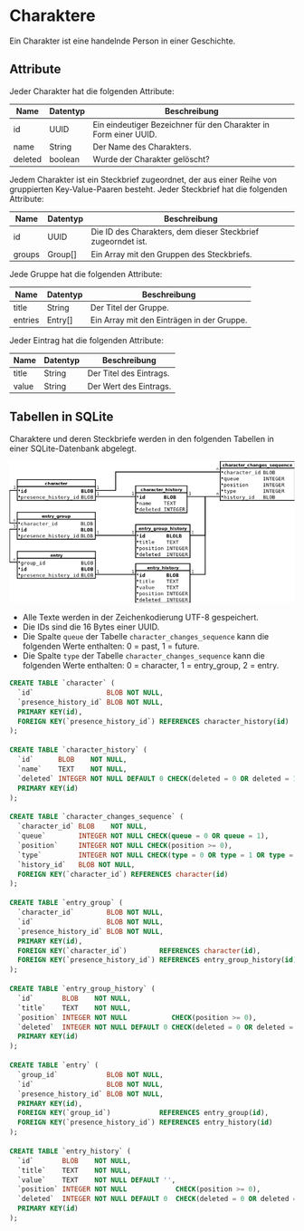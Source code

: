 # Charaktere

Ein Charakter ist eine handelnde Person in einer Geschichte.


## Attribute

Jeder Charakter hat die folgenden Attribute:

| Name      | Datentyp | Beschreibung                                                     |
|-----------|----------|------------------------------------------------------------------|
| id        | UUID     | Ein eindeutiger Bezeichner für den Charakter in Form einer UUID. |
| name      | String   | Der Name des Charakters.                                         |
| deleted   | boolean  | Wurde der Charakter gelöscht?                                    |

Jedem Charakter ist ein Steckbrief zugeordnet, der aus einer Reihe von
gruppierten Key-Value-Paaren besteht. Jeder Steckbrief hat die folgenden
Attribute:

| Name      | Datentyp | Beschreibung                                                     |
|-----------|----------|------------------------------------------------------------------|
| id        | UUID     | Die ID des Charakters, dem dieser Steckbrief zugeorndet ist.     |
| groups    | Group[]  | Ein Array mit den Gruppen des Steckbriefs.                       |

Jede Gruppe hat die folgenden Attribute:

| Name      | Datentyp | Beschreibung                                                     |
|-----------|----------|------------------------------------------------------------------|
| title     | String   | Der Titel der Gruppe.                                            |
| entries   | Entry[]  | Ein Array mit den Einträgen in der Gruppe.                       |

Jeder Eintrag hat die folgenden Attribute:

| Name      | Datentyp | Beschreibung                                                     |
|-----------|----------|------------------------------------------------------------------|
| title     | String   | Der Titel des Eintrags.                                          |
| value     | String   | Der Wert des Eintrags.                                           |


## Tabellen in SQLite

Charaktere und deren Steckbriefe werden in den folgenden Tabellen in einer
SQLite-Datenbank abgelegt.

![](tables.png)

- Alle Texte werden in der Zeichenkodierung UTF-8 gespeichert.
- Die IDs sind die 16 Bytes einer UUID.
- Die Spalte `queue` der Tabelle `character_changes_sequence` kann die folgenden
  Werte enthalten: 0 = past, 1 = future.
- Die Spalte `type` der Tabelle `character_changes_sequence` kann die folgenden
  Werte enthalten: 0 = character, 1 = entry_group, 2 = entry.

```sql
CREATE TABLE `character` (
  `id`                  BLOB NOT NULL,
  `presence_history_id` BLOB NOT NULL,
  PRIMARY KEY(id),
  FOREIGN KEY(`presence_history_id`) REFERENCES character_history(id)
);

CREATE TABLE `character_history` (
  `id`      BLOB    NOT NULL,
  `name`    TEXT    NOT NULL,
  `deleted` INTEGER NOT NULL DEFAULT 0 CHECK(deleted = 0 OR deleted = 1),
  PRIMARY KEY(id)
);

CREATE TABLE `character_changes_sequence` (
  `character_id` BLOB    NOT NULL,
  `queue`        INTEGER NOT NULL CHECK(queue = 0 OR queue = 1),
  `position`     INTEGER NOT NULL CHECK(position >= 0),
  `type`         INTEGER NOT NULL CHECK(type = 0 OR type = 1 OR type = 2),
  `history_id`   BLOB NOT NULL,
  FOREIGN KEY(`character_id`) REFERENCES character(id)
);

CREATE TABLE `entry_group` (
  `character_id`        BLOB NOT NULL,
  `id`                  BLOB NOT NULL,
  `presence_history_id` BLOB NOT NULL,
  PRIMARY KEY(id),
  FOREIGN KEY(`character_id`)        REFERENCES character(id),
  FOREIGN KEY(`presence_history_id`) REFERENCES entry_group_history(id)
);

CREATE TABLE `entry_group_history` (
  `id`       BLOB    NOT NULL,
  `title`    TEXT    NOT NULL,
  `position` INTEGER NOT NULL           CHECK(position >= 0),
  `deleted`  INTEGER NOT NULL DEFAULT 0 CHECK(deleted = 0 OR deleted = 1),
  PRIMARY KEY(id)
);

CREATE TABLE `entry` (
  `group_id`            BLOB NOT NULL,
  `id`                  BLOB NOT NULL,
  `presence_history_id` BLOB NOT NULL,
  PRIMARY KEY(id),
  FOREIGN KEY(`group_id`)            REFERENCES entry_group(id),
  FOREIGN KEY(`presence_history_id`) REFERENCES entry_history(id)
);

CREATE TABLE `entry_history` (
  `id`       BLOB    NOT NULL,
  `title`    TEXT    NOT NULL,
  `value`    TEXT    NOT NULL DEFAULT '',
  `position` INTEGER NOT NULL            CHECK(position >= 0),
  `deleted`  INTEGER NOT NULL DEFAULT 0  CHECK(deleted = 0 OR deleted = 1),
  PRIMARY KEY(id)
);
```
